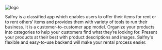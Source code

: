![logo](https://user-images.githubusercontent.com/77025553/209586849-10f38728-ca0b-44da-83cc-23b1945aeb04.png)

Salfny is a classified app which enables users to offer their items for
rent or to rent others’ items and provides them with variety of tools to
run their business. It is a customer-to-customer app model. Organize
your products into categories to help your customers find what they’re
looking for. Present your products at their best with product
descriptions and images. Salfny's flexible and easy-to-use backend will
make your rental process easier.

